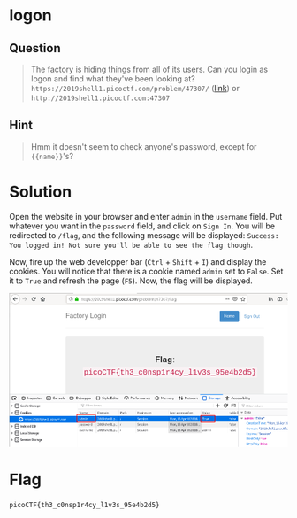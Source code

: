 # logon
## Question
>The factory is hiding things from all of its users. Can you login as logon and find what they've been looking at? `https://2019shell1.picoctf.com/problem/47307/` ([link](https://2019shell1.picoctf.com/problem/47307/)) or `http://2019shell1.picoctf.com:47307`

## Hint
>Hmm it doesn't seem to check anyone's password, except for `{{name}}`'s?

# Solution
Open the website in your browser and enter `admin` in the `username` field. Put whatever you want in the `password` field, and click on `Sign In`. You will be redirected to `/flag`, and the following message will be displayed: `Success: You logged in! Not sure you'll be able to see the flag though`.

Now, fire up the web developper bar (`Ctrl` + `Shift` + `I`) and display the cookies. You will notice that there is a cookie named `admin` set to `False`. Set it to `True` and refresh the page (`F5`). Now, the flag will be displayed.

!["flag"](files/flag.png "flag") 

# Flag
`picoCTF{th3_c0nsp1r4cy_l1v3s_95e4b2d5}`

